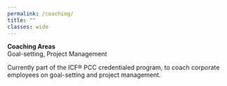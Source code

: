 ```yaml
---
permalink: /coaching/
title: ""
classes: wide
---
```


**Coaching Areas**  
Goal-setting, Project Management  

Currently part of the ICF® PCC credentialed program,  to coach corporate employees on goal-setting and project management. 
